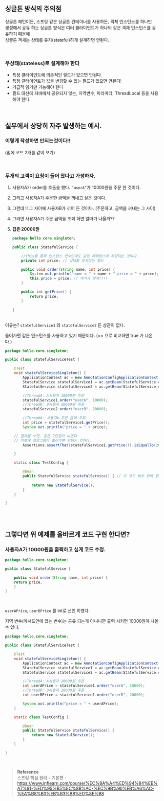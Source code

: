 ## 싱글톤 방식의 주의점

싱글톤 패턴이든, 스프링 같은 싱글톤 컨테이너를 사용하든, 객체 인스턴스를 하나만 <br/>생성해서 공유 하는 싱글톤 방식은 여러 클라이언트가 하나의 같은 객체 인스턴스를 공유하기 때문에 <br/>싱글톤 객체는 상태를 유지(stateful)하게 설계하면 안된다.

<br/>

### 무상태(stateless)로 설계해야 한다

- 특정 클라이언트에 의존적인 필드가 있으면 안된다.
- 특정 클라이언트가 값을 변경할 수 있는 필드가 있으면 안된다!
- 가급적 읽기만 가능해야 한다
- 필드 대신에 자바에서 공유되지 않는, 지역변수, 파라미터, ThreadLocal 등을 사용해야 한다.

<br/>

## 실무에서 상당히 자주 발생하는 예시.

### 이렇게 작성하면 안되는것이다!!

(밑에 코드 2개를 같이 보기)

<br/>

### 두개의 고객이 요청이 들어 왔다고 가정하자.

1. 사용자A가 order를 호출을 했다. `“userA”`가 10000원을 주문 한 것이다.  
2. 그리고 사용자A가 주문한 금액을 꺼내고 싶은 것이다.
3. 그런데 !! 그 사이에 사용자B가 끼어 든 것이다. (주문하고, 금액을 꺼내는 그 사이)
4. 그러면 사용자A가 주문 금액을 조회 하면 얼마가 나올까??
5. **답은 20000원**
    
    ```java
    package hello.core.singleton;
    
    public class StatefulService {
    
    	//this를 통해 인스턴스 변수인데도 같은 레퍼런스에 저장되는 것이다.
        private int price; // 상태를 유지하는 필드
    
        public void order(String name, int price) {
            System.out.println("name = " + name + " price = " + price);
            this.price = price; // 여기가 문제!!!!
        }
    
        public int getPrice() {
            return price;
        }
    
    }
    ```
    

<br/>이유는? `statefulService1` 와 `statefulService2` 든 상관이 없다.

들어가면 같은 인스턴스를 사용하고 있기 때문이다. (== 으로 비교하면 true 가 나온다.)

```java
package hello.core.singleton;

public class StatefulServiceTest {

    @Test
    void statefulServiceSingleton() {
        ApplicationContext ac = new AnnotationConfigApplicationContext(TestConfig.class);
        StatefulService statefulService1 = ac.getBean(StatefulService.class);
        StatefulService statefulService2 = ac.getBean(StatefulService.class);

        //ThreadA: A사용자 10000원 주문
        statefulService1.order("userA", 10000);
        //ThreadB: B사용자 20000원 주문
        statefulService2.order("userB", 20000);

        //ThreadA: 사용자A 주문 금액 조회
        int price = statefulService1.getPrice();
        System.out.println("price = " + price);

	// 결과를 보면, 같은 2만원이 나온다.
	// 이렇게 프로그램이 흘러가면 안되는 것이다.
        Assertions.assertThat(statefulService1.getPrice()).isEqualTo(20000);

    }

    static class TestConfig {

        @Bean
        public StatefulService statefulService() { // 이 코드 바로 위에 있다.
																					    // 참고 해서 보기.
            return new StatefulService();
        }
    }

}
```

<br/><br/>

## 그렇다면 위 예제를 올바르게 코드 구현 한다면?

### 사용자A가 10000원을 출력하고 싶게 코드 수정.

```java
package hello.core.singleton;

public class StatefulService {

    public void order(String name, int price) {
	return price;
    }
}

```

<br/>

`userAPrice`, `userBPrice` 를 int로 선언 하였다.

지역 변수(메서드안에 있는 변수)는 공유 되는게 아니니깐 출력 시키면 10000원이 나올 수 있다.

```java
package hello.core.singleton;

public class StatefulServiceTest {

    @Test
    void statefulServiceSingleton() {
        ApplicationContext ac = new AnnotationConfigApplicationContext(TestConfig.class);
        StatefulService statefulService1 = ac.getBean(StatefulService.class);
        StatefulService statefulService2 = ac.getBean(StatefulService.class);

        //ThreadA: A사용자 10000원 주문
        int userAPrice = statefulService1.order("userA", 10000);
        //ThreadB: B사용자 20000원 주문
        int userBPrice = statefulService1.order("userB", 20000);

        System.out.println("price = " + userAPrice);
    }

    static class TestConfig {

        @Bean
        public StatefulService statefulService() {
            return new StatefulService();
        }
    }

}
```

<br/>

>**Reference** <br/>스프링 핵심 원리 - 기본편 : https://www.inflearn.com/course/%EC%8A%A4%ED%94%84%EB%A7%81-%ED%95%B5%EC%8B%AC-%EC%9B%90%EB%A6%AC-%EA%B8%B0%EB%B3%B8%ED%8E%B8
